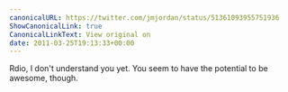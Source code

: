 ```yaml
---
canonicalURL: https://twitter.com/jmjordan/status/51361093955751936
ShowCanonicalLink: true
CanonicalLinkText: View original on
date: 2011-03-25T19:13:33+00:00
---
```

Rdio, I don't understand you yet. You seem to have the potential to be awesome, though.